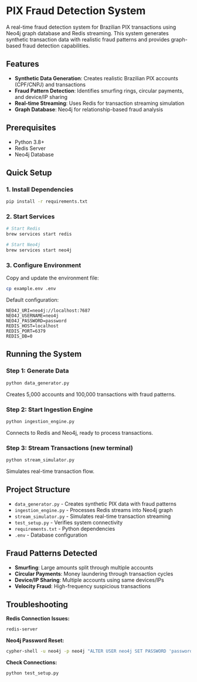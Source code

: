 # PIX Fraud Detection System

A real-time fraud detection system for Brazilian PIX transactions using Neo4j graph database and Redis streaming. This system generates synthetic transaction data with realistic fraud patterns and provides graph-based fraud detection capabilities.

## Features

- **Synthetic Data Generation**: Creates realistic Brazilian PIX accounts (CPF/CNPJ) and transactions
- **Fraud Pattern Detection**: Identifies smurfing rings, circular payments, and device/IP sharing
- **Real-time Streaming**: Uses Redis for transaction streaming simulation
- **Graph Database**: Neo4j for relationship-based fraud analysis

## Prerequisites

- Python 3.8+
- Redis Server
- Neo4j Database

## Quick Setup

### 1. Install Dependencies
```bash
pip install -r requirements.txt
```

### 2. Start Services
```bash
# Start Redis
brew services start redis

# Start Neo4j
brew services start neo4j
```

### 3. Configure Environment
Copy and update the environment file:
```bash
cp example.env .env
```

Default configuration:
```
NEO4J_URI=neo4j://localhost:7687
NEO4J_USERNAME=neo4j
NEO4J_PASSWORD=password
REDIS_HOST=localhost
REDIS_PORT=6379
REDIS_DB=0
```

## Running the System

### Step 1: Generate Data
```bash
python data_generator.py
```
Creates 5,000 accounts and 100,000 transactions with fraud patterns.

### Step 2: Start Ingestion Engine
```bash
python ingestion_engine.py
```
Connects to Redis and Neo4j, ready to process transactions.

### Step 3: Stream Transactions (new terminal)
```bash
python stream_simulator.py
```
Simulates real-time transaction flow.

## Project Structure

- `data_generator.py` - Creates synthetic PIX data with fraud patterns
- `ingestion_engine.py` - Processes Redis streams into Neo4j graph
- `stream_simulator.py` - Simulates real-time transaction streaming
- `test_setup.py` - Verifies system connectivity
- `requirements.txt` - Python dependencies
- `.env` - Database configuration

## Fraud Patterns Detected

- **Smurfing**: Large amounts split through multiple accounts
- **Circular Payments**: Money laundering through transaction cycles  
- **Device/IP Sharing**: Multiple accounts using same devices/IPs
- **Velocity Fraud**: High-frequency suspicious transactions

## Troubleshooting

**Redis Connection Issues:**
```bash
redis-server
```

**Neo4j Password Reset:**
```bash
cypher-shell -u neo4j -p neo4j "ALTER USER neo4j SET PASSWORD 'password'"
```

**Check Connections:**
```bash
python test_setup.py
```